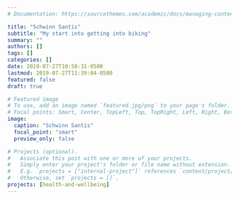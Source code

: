 ```yaml
---
# Documentation: https://sourcethemes.com/academic/docs/managing-content/

title: "Schwinn Santis"
subtitle: "My start into getting into biking"
summary: ""
authors: []
tags: []
categories: []
date: 2019-07-27T10:58:31-0500
lastmod: 2019-07-27T11:39:04-0500
featured: false
draft: true

# Featured image
# To use, add an image named `featured.jpg/png` to your page's folder.
# Focal points: Smart, Center, TopLeft, Top, TopRight, Left, Right, BottomLeft, Bottom, BottomRight.
image:
  caption: "Schwinn Santis"
  focal_point: "smart"
  preview_only: false

# Projects (optional).
#   Associate this post with one or more of your projects.
#   Simply enter your project's folder or file name without extension.
#   E.g. `projects = ["internal-project"]` references `content/project/deep-learning/index.md`.
#   Otherwise, set `projects = []`.
projects: [health-and-wellbeing]
---
```

